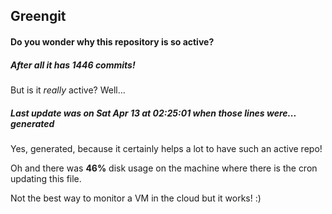 ## Greengit

#### Do you wonder why this repository is so active?

##### After all it has 1446 commits!

But is it *really* active? Well...

##### Last update was on Sat Apr 13 at 02:25:01 when those lines were... generated

Yes, generated, because it certainly helps a lot to have such an active repo!

Oh and there was **46%** disk usage on the machine
where there is the cron updating this file.

Not the best way to monitor a VM in the cloud but it works! :)
